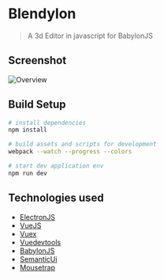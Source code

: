 # Blendylon

> A 3d Editor in javascript for BabylonJS

## Screenshot
![Overview](https://media.discordapp.net/attachments/340866388467908608/341297767638892565/blendylon_screenshot.png)

## Build Setup

``` bash
# install dependencies
npm install

# build assets and scripts for development
webpack --watch --progress --colors

# start dev application env
npm run dev
``` 

## Technologies used
- [ElectronJS](https://electron.atom.io/)
- [VueJS](https://vuejs.org/)
- [Vuex](https://github.com/vuejs/vuex)
- [Vuedevtools](https://github.com/vuejs/vue-devtools)
- [BabylonJS](https://electron.atom.io/)
- [SemanticUi](http://semantic-ui.com/)
- [Mousetrap](https://craig.is/killing/mice)
